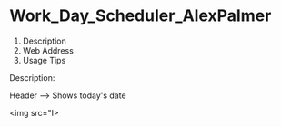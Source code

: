 # Work_Day_Scheduler_AlexPalmer

1. Description
2. Web Address
3. Usage Tips


Description:

Header --> Shows today's date

<img src="I>